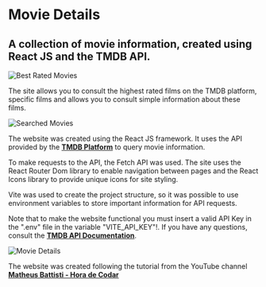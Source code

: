# Movie Details

## A collection of movie information, created using React JS and the TMDB API.

![Best Rated Movies](https://i.imgur.com/6pVYHJj.png)

The site allows you to consult the highest rated films on the TMDB platform, specific films and allows you to consult simple information about these films.

![Searched Movies](https://i.imgur.com/HyQv5sP.png)

The website was created using the React JS framework. It uses the API provided by the **[TMDB Platform](https://developer.themoviedb.org/docs/getting-started)** to query movie information.

To make requests to the API, the Fetch API was used.
The site uses the React Router Dom library to enable navigation between pages and the React Icons library to provide unique icons for site styling.

Vite was used to create the project structure, so it was possible to use environment variables to store important information for API requests.

Note that to make the website functional you must insert a valid API Key in the ".env" file in the variable "VITE_API_KEY"!. If you have any questions, consult the **[TMDB API Documentation](https://developer.themoviedb.org/docs/getting-started)**.

![Movie Details](https://i.imgur.com/XqY5hmL.png)

The website was created following the tutorial from the YouTube channel **[Matheus Battisti - Hora de Codar](https://www.youtube.com/watch?v=XqxUHVVO7-U)**